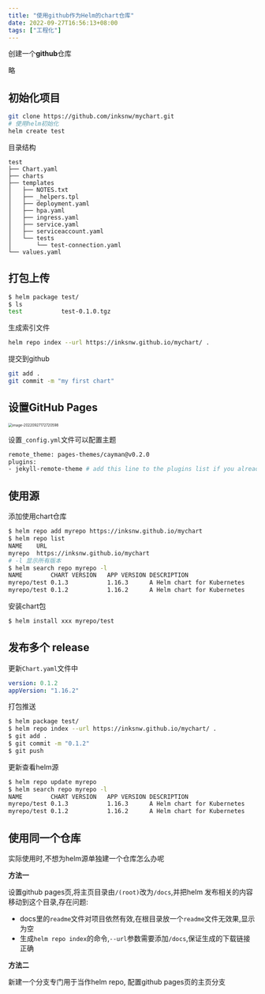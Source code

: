 ```yaml
---
title: "使用github作为Helm的chart仓库"
date: 2022-09-27T16:56:13+08:00
tags: ["工程化"]
---
```


创建一个**github**仓库

略

## 初始化项目

```bash
git clone https://github.com/inksnw/mychart.git
# 使用helm初始化
helm create test
```

目录结构

```
test
├── Chart.yaml
├── charts
├── templates
│   ├── NOTES.txt
│   ├── _helpers.tpl
│   ├── deployment.yaml
│   ├── hpa.yaml
│   ├── ingress.yaml
│   ├── service.yaml
│   ├── serviceaccount.yaml
│   └── tests
│       └── test-connection.yaml
└── values.yaml
```

## 打包上传

```bash
$ helm package test/
$ ls
test           test-0.1.0.tgz
```

生成索引文件

```bash
helm repo index --url https://inksnw.github.io/mychart/ .
```

提交到github

```bash
git add .
git commit -m "my first chart"
```

## 设置GitHub Pages

<img src="http://inksnw.asuscomm.com:3001/blog/使用github作为Helm的chart仓库_4702eb9bb1298308ea430cd67a2d0c70.png" alt="image-20220927172720598" style="zoom:50%;" />

设置`_config.yml`文件可以配置主题

```bash
remote_theme: pages-themes/cayman@v0.2.0
plugins:
- jekyll-remote-theme # add this line to the plugins list if you already have one
```

## 使用源

添加使用chart仓库

```bash
$ helm repo add myrepo https://inksnw.github.io/mychart
$ helm repo list
NAME  	URL                                   
myrepo	https://inksnw.github.io/mychart
# -l 显示所有版本
$ helm search repo myrepo -l 
NAME       	CHART VERSION	APP VERSION	DESCRIPTION                
myrepo/test	0.1.3        	1.16.3     	A Helm chart for Kubernetes
myrepo/test	0.1.2        	1.16.2     	A Helm chart for Kubernetes
```

安装chart包

```bash
$ helm install xxx myrepo/test
```

## 发布多个 release

更新`Chart.yaml`文件中 

```yaml
version: 0.1.2
appVersion: "1.16.2"
```

打包推送
```bash
$ helm package test/ 
$ helm repo index --url https://inksnw.github.io/mychart/ .
$ git add .
$ git commit -m "0.1.2"
$ git push
```

更新查看helm源

```bash
$ helm repo update myrepo
$ helm search repo myrepo -l
NAME       	CHART VERSION	APP VERSION	DESCRIPTION                
myrepo/test	0.1.3        	1.16.3     	A Helm chart for Kubernetes
myrepo/test	0.1.2        	1.16.2     	A Helm chart for Kubernetes
```

## 使用同一个仓库

实际使用时,不想为helm源单独建一个仓库怎么办呢

**方法一**

设置github pages页,将主页目录由`/(root)`改为`/docs`,并把helm 发布相关的内容移动到这个目录,存在问题: 

- docs里的`readme`文件对项目依然有效,在根目录放一个`readme`文件无效果,显示为空
- 生成`helm repo index`的命令,`--url`参数需要添加`/docs`,保证生成的下载链接正确

**方法二**

新建一个分支专门用于当作helm repo, 配置github pages页的主页分支
